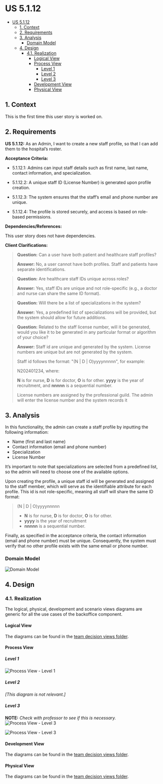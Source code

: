 # US 5.1.12

<!-- TOC -->
- [US 5.1.12](#us-5112)
  - [1. Context](#1-context)
  - [2. Requirements](#2-requirements)
  - [3. Analysis](#3-analysis)
    - [Domain Model](#domain-model)
  - [4. Design](#4-design)
    - [4.1. Realization](#41-realization)
      - [Logical View](#logical-view)
      - [Process View](#process-view)
        - [Level 1](#level-1)
        - [Level 2](#level-2)
        - [Level 3](#level-3)
      - [Development View](#development-view)
      - [Physical View](#physical-view)
<!-- TOC -->

## 1. Context

This is the first time this user story is worked on.

## 2. Requirements

**US 5.1.12:**  As an Admin, I want to create a new staff profile, so that I can add them to the hospital’s roster.

**Acceptance Criteria:**

- 5.1.12.1: Admins can input staff details such as first name, last name, contact information, and specialization.

- 5.1.12.2: A unique staff ID (License Number) is generated upon profile creation.

- 5.1.12.3: The system ensures that the staff’s email and phone number are unique.

- 5.1.12.4: The profile is stored securely, and access is based on role-based permissions.

**Dependencies/References:**

This user story does not have dependencies.

**Client Clarifications:**

> **Question:** Can a user have both patient and healthcare staff profiles?
>
> **Answer:** No, a user cannot have both profiles. Staff and patients have separate identifications.

> **Question:** Are healthcare staff IDs unique across roles?
>
> **Answer:** Yes, staff IDs are unique and not role-specific (e.g., a doctor and nurse can share the same ID format).

> **Question:** Will there be a list of specializations in the system?
>
> **Answer:** Yes, a predefined list of specializations will be provided, but the system should allow for future additions.

> **Question:** Related to the staff license number, will it be generated, would you like it to be generated in any particular format or algorithm of your choice?
>
> **Answer:** Staff id are unique and generated by the system. License numbers are unique but are not generated by the system.
>
> Staff id follows the format: "(N | D | O)yyyynnnnn", for example:
> 
>  N202401234, where:
> 
> **N** is for nurse, **D** is for doctor, **O** is for other.
> **yyyy** is the year of recruitment, and **nnnnn** is a sequential number.
>
>
>License numbers are assigned by the professional guild. The admin will enter the license number and the system records it


## 3. Analysis

In this functionality, the admin can create a staff profile by inputting the following information:

- Name (first and last name)
- Contact information (email and phone number)
- Specialization
- License Number

It’s important to note that specializations are selected from a predefined list, so the admin will need to choose one of the available options.

Upon creating the profile, a unique staff id will be generated and assigned to the staff member, which will serve as the identifiable attribute for each profile.
This id is not role-specific, meaning all staff will share the same ID format:
> (N | D | O)yyyynnnnn
> 
> * **N** is for nurse, **D** is for doctor, **O** is for other.
> * **yyyy** is the year of recruitment
> * **nnnnn** is a sequential number.

Finally, as specified in the acceptance criteria, the contact information (email and phone number) must be unique. Consequently, the system must verify that no other profile exists with the same email or phone number.

### Domain Model

![Domain Model](diagrams/domain-model.svg)

## 4. Design

### 4.1. Realization

The logical, physical, development and scenario views diagrams are generic for all the use cases of the backoffice component.

#### Logical View

The diagrams can be found in the [team decision views folder](../../team-decisions/views/general-views.md#1-logical-view).

#### Process View

##### Level 1

![Process View - Level 1](diagrams/level-1-process-view.svg)

##### Level 2

_[This diagram is not relevant.]_

##### Level 3

**NOTE:** _Check with professor to see if this is necessary._
![Process View - Level 3](diagrams/level-3-process-view-get-specializations.svg)

![Process View - Level 3](diagrams/level-3-process-view.svg)


#### Development View

The diagrams can be found in the [team decision views folder](../../team-decisions/views/general-views.md#3-development-view).

#### Physical View

The diagrams can be found in the [team decision views folder](../../team-decisions/views/general-views.md#4-physical-view).

